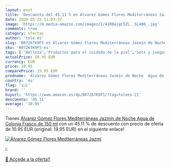 ```yaml
---
layout: post
title: 'Descuento del 45.11 % en Álvarez Gómez Flores Mediterráneas Jazmí'
date: 2020-05-25 11:03:37
image: 'https://m.media-amazon.com/images/I/41RBajgC5ZL._SL400_.jpg'
comments: true
category: ofertas
author: 'tole.es'
slug: 'B07Z6TK9F5-es Álvarez Gómez Flores Mediterráneas Jazmín de Noche Agua de...'
sku: 'B07Z6TK9F5-es'
tags: [ 'Belleza','Productos para el cuidado de la piel','Sets y juegos para el cuidado de la piel','agua','colonia','de', ]
actualPrice: 10.95 EUR
currency: EUR
price: 10.95
comparePrice: 19.95 EUR
prodname: 'Álvarez Gómez Flores Mediterráneas Jazmín de Noche  Agua de Colonia Frasco de 150 ml'
country: 'es'
flag: '🇪🇸'
brand: ''
buyurl: 'https://www.amazon.es/dp/B07Z6TK9F5/?tag=tolees-21'
descuento: '45.11'
average: '10.95'
---
```


Tienes [Álvarez Gómez Flores Mediterráneas Jazmín de Noche  Agua de Colonia Frasco de 150 ml](https://www.amazon.es/dp/B07Z6TK9F5/?tag=tolees-21) con un 45.11 % de descuento con precio de oferta de 10.95 EUR (original: 19.95 EUR) en el siguiente enlace!

[![Álvarez Gómez Flores Mediterráneas Jazmí](https://m.media-amazon.com/images/I/41RBajgC5ZL._SL400_.jpg)](https://www.amazon.es/dp/B07Z6TK9F5/?tag=tolees-21)

ℹ️:


[🛒 Accede a la oferta!!](https://www.amazon.es/dp/B07Z6TK9F5/?tag=tolees-21)
